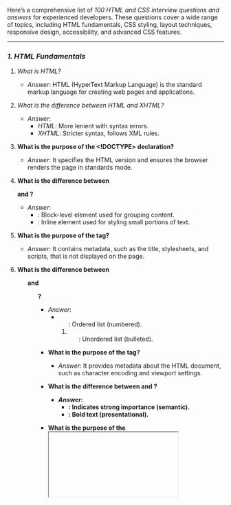 Here’s a comprehensive list of *100 HTML and CSS interview questions and answers* for experienced developers. These questions cover a wide range of topics, including HTML fundamentals, CSS styling, layout techniques, responsive design, accessibility, and advanced CSS features.

---

### *1. HTML Fundamentals*
1. *What is HTML?*
   - *Answer*: HTML (HyperText Markup Language) is the standard markup language for creating web pages and applications.

2. *What is the difference between HTML and XHTML?*
   - *Answer*: 
     - *HTML*: More lenient with syntax errors.
     - *XHTML*: Stricter syntax, follows XML rules.

3. **What is the purpose of the <!DOCTYPE> declaration?**
   - *Answer*: It specifies the HTML version and ensures the browser renders the page in standards mode.

4. **What is the difference between <div> and <span>?**
   - *Answer*: 
     - <div>: Block-level element used for grouping content.
     - <span>: Inline element used for styling small portions of text.

5. **What is the purpose of the <head> tag?**
   - *Answer*: It contains metadata, such as the title, stylesheets, and scripts, that is not displayed on the page.

6. **What is the difference between <ol> and <ul>?**
   - *Answer*: 
     - <ol>: Ordered list (numbered).
     - <ul>: Unordered list (bulleted).

7. **What is the purpose of the <meta> tag?**
   - *Answer*: It provides metadata about the HTML document, such as character encoding and viewport settings.

8. **What is the difference between <strong> and <b>?**
   - *Answer*: 
     - <strong>: Indicates strong importance (semantic).
     - <b>: Bold text (presentational).

9. **What is the purpose of the <iframe> tag?**
   - *Answer*: It embeds another HTML document within the current page.

10. **What is the difference between <img> and <picture>?**
    - *Answer*: 
      - <img>: Displays a single image.
      - <picture>: Provides multiple image sources for responsive design.

---

### *2. HTML Forms*
11. **What is the purpose of the <form> tag?**
    - *Answer*: It creates a form for user input, which can be submitted to a server.

12. **What is the difference between GET and POST methods?**
    - *Answer*: 
      - GET: Appends data to the URL, limited length.
      - POST: Sends data in the request body, no length limit.

13. **What is the purpose of the <input> tag?**
    - *Answer*: It creates form controls like text fields, checkboxes, and buttons.

14. **What is the difference between <input type="text"> and <textarea>?**
    - *Answer*: 
      - <input type="text">: Single-line text input.
      - <textarea>: Multi-line text input.

15. **What is the purpose of the <label> tag?**
    - *Answer*: It associates a label with a form control, improving accessibility.

16. **What is the difference between <button> and <input type="button">?**
    - *Answer*: 
      - <button>: Can contain HTML content.
      - <input type="button">: Plain text only.

17. **What is the purpose of the <select> tag?**
    - *Answer*: It creates a dropdown list of options.

18. **What is the difference between <option> and <optgroup>?**
    - *Answer*: 
      - <option>: Represents an option in a dropdown.
      - <optgroup>: Groups related options.

19. **What is the purpose of the <fieldset> tag?**
    - *Answer*: It groups related form controls and adds a border.

20. **What is the difference between <input type="submit"> and <button type="submit">?**
    - *Answer*: 
      - <input type="submit">: Plain text button.
      - <button type="submit">: Can contain HTML content.

---

### *3. HTML5 Features*
21. *What are semantic elements in HTML5?*
    - *Answer*: Semantic elements like <header>, <footer>, and <article> describe the content's meaning.

22. **What is the purpose of the <canvas> tag?**
    - *Answer*: It provides a drawing surface for rendering graphics using JavaScript.

23. **What is the difference between <canvas> and <svg>?**
    - *Answer*: 
      - <canvas>: Raster-based, pixel manipulation.
      - <svg>: Vector-based, scalable graphics.

24. **What is the purpose of the <video> tag?**
    - *Answer*: It embeds video content in a web page.

25. **What is the difference between <audio> and <video>?**
    - *Answer*: 
      - <audio>: Embeds audio content.
      - <video>: Embeds video content.

26. **What is the purpose of the <figure> tag?**
    - *Answer*: It groups media content with a caption (<figcaption>).

27. **What is the difference between <article> and <section>?**
    - *Answer*: 
      - <article>: Represents a self-contained piece of content.
      - <section>: Groups related content.

28. **What is the purpose of the <details> tag?**
    - *Answer*: It creates a collapsible section of content.

29. **What is the difference between <nav> and <menu>?**
    - *Answer*: 
      - <nav>: Represents navigation links.
      - <menu>: Represents a list of commands or options.

30. **What is the purpose of the <datalist> tag?**
    - *Answer*: It provides a list of predefined options for an <input> element.

---

### *4. CSS Fundamentals*
31. *What is CSS?*
    - *Answer*: CSS (Cascading Style Sheets) is a stylesheet language used to style HTML documents.

32. *What is the difference between inline, internal, and external CSS?*
    - *Answer*: 
      - *Inline*: Applied directly to an HTML element using the style attribute.
      - *Internal*: Defined within a <style> tag in the <head> section.
      - *External*: Stored in a separate .css file and linked using <link>.

33. **What is the purpose of the class attribute?**
    - *Answer*: It allows applying styles to multiple elements.

34. **What is the difference between class and id?**
    - *Answer*: 
      - class: Can be used on multiple elements.
      - id: Must be unique within a page.

35. **What is the purpose of the box model in CSS?**
    - *Answer*: It describes the layout of elements, including content, padding, border, and margin.

36. **What is the difference between margin and padding?**
    - *Answer*: 
      - margin: Space outside the border.
      - padding: Space inside the border.

37. **What is the purpose of the display property?**
    - *Answer*: It controls how an element is displayed (e.g., block, inline, flex).

38. **What is the difference between display: none and visibility: hidden?**
    - *Answer*: 
      - display: none: Removes the element from the layout.
      - visibility: hidden: Hides the element but retains its space.

39. **What is the purpose of the position property?**
    - *Answer*: It controls the positioning of an element (e.g., static, relative, absolute, fixed).

40. **What is the difference between position: absolute and position: fixed?**
    - *Answer*: 
      - absolute: Positioned relative to the nearest positioned ancestor.
      - fixed: Positioned relative to the viewport.

---

### *5. CSS Layout Techniques*
41. **What is the purpose of Flexbox?**
    - *Answer*: It provides a flexible way to layout, align, and distribute space among items in a container.

42. **What is the difference between flex-direction: row and flex-direction: column?**
    - *Answer*: 
      - row: Items are laid out horizontally.
      - column: Items are laid out vertically.

43. **What is the purpose of justify-content in Flexbox?**
    - *Answer*: It aligns items along the main axis.

44. **What is the difference between align-items and align-self?**
    - *Answer*: 
      - align-items: Aligns all items in a container.
      - align-self: Aligns a single item.

45. **What is the purpose of Grid layout?**
    - *Answer*: It provides a two-dimensional grid-based layout system.

46. **What is the difference between grid-template-columns and grid-template-rows?**
    - *Answer*: 
      - grid-template-columns: Defines the columns in a grid.
      - grid-template-rows: Defines the rows in a grid.

47. **What is the purpose of grid-gap?**
    - *Answer*: It sets the spacing between grid items.

48. **What is the difference between grid-area and grid-template-areas?**
    - *Answer*: 
      - grid-area: Assigns a grid item to a specific area.
      - grid-template-areas: Defines named grid areas.

49. **What is the purpose of float?**
    - *Answer*: It positions an element to the left or right, allowing text to wrap around it.

50. **What is the difference between clear: left and clear: both?**
    - *Answer*: 
      - clear: left: Clears only left-floated elements.
      - clear: both: Clears both left and right-floated elements.

---

### *6. Responsive Design*
51. *What is responsive design?*
    - *Answer*: It ensures a website looks good on all devices by adapting the layout to different screen sizes.

52. *What is the purpose of media queries?*
    - *Answer*: They apply styles based on device characteristics like screen width.

53. **What is the difference between min-width and max-width in media queries?**
    - *Answer*: 
      - min-width: Applies styles for screens wider than the specified width.
      - max-width: Applies styles for screens narrower than the specified width.

54. **What is the purpose of the viewport meta tag?**
    - *Answer*: It controls the layout on mobile browsers.

55. **What is the difference between em and rem units?**
    - *Answer*: 
      - em: Relative to the font size of the parent element.
      - rem: Relative to the font size of the root element.

56. **What is the purpose of vh and vw units?**
    - *Answer*: 
      - vh: 1% of the viewport height.
      - vw: 1% of the viewport width.

57. **What is the difference between flex-wrap: wrap and flex-wrap: nowrap?**
    - *Answer*: 
      - wrap: Allows items to wrap to the next line.
      - nowrap: Prevents wrapping.

58. **What is the purpose of object-fit?**
    - *Answer*: It controls how an image or video resizes within its container.

59. **What is the difference between object-fit: cover and object-fit: contain?**
    - *Answer*: 
      - cover: Scales the image to cover the container, cropping if necessary.
      - contain: Scales the image to fit within the container.

60. **What is the purpose of picture and source tags?**
    - *Answer*: They provide multiple image sources for responsive design.

---

### *7. CSS Advanced Features*
61. *What is the purpose of CSS variables?*
    - *Answer*: They allow reusable values to be defined and used throughout the stylesheet.

62. **What is the difference between :root and html?**
    - *Answer*: 
      - :root: Represents the document's root element (higher specificity).
      - html: Represents the <html> element.

63. **What is the purpose of calc() in CSS?**
    - *Answer*: It performs calculations to determine property values.

64. **What is the difference between transform and transition?**
    - *Answer*: 
      - transform: Applies transformations like rotation and scaling.
      - transition: Animates changes in property values.

65. **What is the purpose of @keyframes?**
    - *Answer*: It defines the steps in a CSS animation.

66. **What is the difference between animation and transition?**
    - *Answer*: 
      - animation: Allows complex animations with multiple keyframes.
      - transition: Animates changes between two states.

67. **What is the purpose of clip-path?**
    - *Answer*: It clips an element to a specific shape.

68. **What is the difference between clip-path and mask?**
    - *Answer*: 
      - clip-path: Defines a visible region of an element.
      - mask: Applies a mask to an element.

69. **What is the purpose of filter in CSS?**
    - *Answer*: It applies visual effects like blur and grayscale.

70. **What is the difference between filter: blur() and backdrop-filter: blur()?**
    - *Answer*: 
      - filter: blur(): Blurs the element itself.
      - backdrop-filter: blur(): Blurs the area behind the element.

---

### *8. Accessibility*
71. *What is the purpose of ARIA roles?*
    - *Answer*: They improve accessibility by providing additional context to screen readers.

72. **What is the difference between aria-label and aria-labelledby?**
    - *Answer*: 
      - aria-label: Provides a label for an element.
      - aria-labelledby: References another element as the label.

73. **What is the purpose of alt attribute in <img>?**
    - *Answer*: It provides alternative text for screen readers and when the image fails to load.

74. **What is the difference between tabindex="0" and tabindex="-1"?**
    - *Answer*: 
      - tabindex="0": Makes an element focusable in the natural tab order.
      - tabindex="-1": Makes an element focusable programmatically but not in the tab order.

75. **What is the purpose of role="button"?**
    - *Answer*: It indicates that an element behaves like a button.

76. **What is the difference between role="navigation" and <nav>?**
    - *Answer*: 
      - role="navigation": Indicates a navigation landmark (used for older browsers).
      - <nav>: Semantic HTML5 element for navigation.

77. **What is the purpose of aria-hidden="true"?**
    - *Answer*: It hides an element from screen readers.

78. **What is the difference between aria-live="polite" and aria-live="assertive"?**
    - *Answer*: 
      - polite: Updates are announced when the user is idle.
      - assertive: Updates are announced immediately.

79. **What is the purpose of focus styles?**
    - *Answer*: They indicate which element is currently focused, improving keyboard navigation.

80. **What is the difference between outline and border?**
    - *Answer*: 
      - outline: Does not take up space, used for accessibility.
      - border: Takes up space, used for styling.

---

### *9. Performance Optimization*
81. *What is the purpose of minifying CSS?*
    - *Answer*: It reduces file size by removing unnecessary characters, improving load times.

82. **What is the difference between gzip and brotli compression?**
    - *Answer*: 
      - gzip: Older compression algorithm.
      - brotli: Newer, more efficient compression algorithm.

83. **What is the purpose of @import in CSS?**
    - *Answer*: It imports external stylesheets, but it can block rendering.

84. **What is the difference between @import and <link>?**
    - *Answer*: 
      - @import: Loads stylesheets sequentially.
      - <link>: Loads stylesheets in parallel.

85. **What is the purpose of critical CSS?**
    - *Answer*: It inlines the CSS required for above-the-fold content to improve page load speed.

86. **What is the difference between preload and prefetch?**
    - *Answer*: 
      - preload: Loads resources needed for the current page.
      - prefetch: Loads resources for future navigation.

87. **What is the purpose of will-change in CSS?**
    - *Answer*: It hints to the browser about upcoming changes, improving performance.

88. **What is the difference between will-change and transform?**
    - *Answer*: 
      - will-change: Optimizes performance by preparing for changes.
      - transform: Applies transformations to an element.

89. **What is the purpose of content-visibility?**
    - *Answer*: It improves rendering performance by skipping off-screen content.

90. **What is the difference between content-visibility: auto and content-visibility: hidden?**
    - *Answer*: 
      - auto: Skips rendering off-screen content.
      - hidden: Hides content but retains its layout.

---

### *10. Miscellaneous*
91. **What is the purpose of @supports in CSS?**
    - *Answer*: It applies styles only if the browser supports a specific feature.

92. **What is the difference between @supports and @media?**
    - *Answer*: 
      - @supports: Checks for CSS feature support.
      - @media: Checks for device characteristics.

93. **What is the purpose of @font-face?**
    - *Answer*: It allows custom fonts to be loaded and used in a webpage.

94. **What is the difference between serif and sans-serif fonts?**
    - *Answer*: 
      - serif: Has decorative strokes (e.g., Times New Roman).
      - sans-serif: No decorative strokes (e.g., Arial).

95. **What is the purpose of z-index?**
    - *Answer*: It controls the stacking order of elements.

96. **What is the difference between z-index: auto and z-index: 0?**
    - *Answer*: 
      - auto: Does not create a stacking context.
      - 0: Creates a stacking context.

97. **What is the purpose of overflow in CSS?**
    - *Answer*: It controls how content is displayed when it overflows its container.

98. **What is the difference between overflow: hidden and overflow: scroll?**
    - *Answer*: 
      - hidden: Hides overflow content.
      - scroll: Adds scrollbars to view overflow content.

99. **What is the purpose of box-shadow?**
    - *Answer*: It adds a shadow effect to an element.

100. **What is the difference between box-shadow and text-shadow?**
     - *Answer*: 
       - box-shadow: Adds a shadow to an element's box.
       - text-shadow: Adds a shadow to text.

---

These questions and answers should help you prepare for HTML and CSS interviews at an experienced level. Let me know if you need further clarification!
